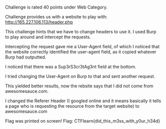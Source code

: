 Challenge is rated 40 points under Web Category.

Challenge provides us with a website to play with:
http://165.227.106.113/header.php

This challenge hints that we have to change headers to use it. 
I used Burp to play around and intercept the requests.

Intercepting the request gave me a User-Agent field, of which I noticed that the website correctly identified the user-agent field, as it copied whatever Burp had outputted.

I noticed that there was a Sup3rS3cr3tAg3nt field at the bottom.

I tried changing the User-Agent on Burp to that and sent another request.

This yielded better results, now the rebsite says that I did not come from awesomesauce.com.

I changed the Referer Header (I googled online and it means basically it tells a page who is requesting the resource from the target website) to awesomesauce.com

Flag was printed on screen!
Flag: CTFlearn{did_this_m3ss_with_y0ur_h34d}
